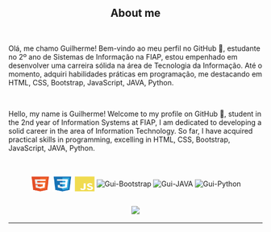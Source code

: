 <h2 align="center"> About me </h2>

<br> 

Olá, me chamo Guilherme! Bem-vindo ao meu perfil no GitHub 👋, estudante no 2º ano de Sistemas de Informação na FIAP, estou empenhado em desenvolver uma carreira sólida na área de Tecnologia da Informação. Até o momento, adquiri habilidades práticas em programação, me destacando em HTML, CSS, Bootstrap, JavaScript, JAVA, Python.

<br>

Hello, my name is Guilherme! Welcome to my profile on GitHub 👋, student in the 2nd year of Information Systems at FIAP, I am dedicated to developing a solid career in the area of Information Technology. So far, I have acquired practical skills in programming, excelling in HTML, CSS, Bootstrap, JavaScript, JAVA, Python.

<br> 

<div style="display: flex; justify-content: center; align-items: center; flex-direction: column;">

<div style="display: inline_block"><br>
  <img align="center" alt="Gui-HTML" height="30" width="40" src="https://raw.githubusercontent.com/devicons/devicon/master/icons/html5/html5-original.svg">
  <img align="center" alt="Gui-CSS" height="30" width="40" src="https://raw.githubusercontent.com/devicons/devicon/master/icons/css3/css3-original.svg">
  <img align="center" alt="Gui-Js" height="30" width="40" src="https://raw.githubusercontent.com/devicons/devicon/master/icons/javascript/javascript-plain.svg">
  <img align="center" alt="Gui-Bootstrap" height="30" width="40" src="https://cdn.jsdelivr.net/gh/devicons/devicon/icons/bootstrap/bootstrap-original.svg">
  <img align="center" alt="Gui-JAVA" height="30" width="40" src="https://cdn.jsdelivr.net/gh/devicons/devicon/icons/java/java-original-wordmark.svg"> 
  <img align="center" alt="Gui-Python" height="30" width="40" src="https://cdn.jsdelivr.net/gh/devicons/devicon/icons/python/python-original.svg">
</div>
    
<hr>

<div style="text-align: center;">
  <img src="https://github-readme-stats.vercel.app/api/top-langs/?username=guiKD&layout=compact&langs_count=7&theme=radical" width="400"/> 
</div>

</div>

<hr>
